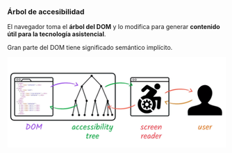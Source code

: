 ### Árbol de accesibilidad

El navegador toma el __árbol del DOM__ y lo modifica para generar __contenido útil para la tecnología asistencial__.

Gran parte del DOM tiene significado semántico implícito.

![Árbol de accesibilidad](media/accesibilidad.png) <!-- .element: style="height: 300px;" --> 